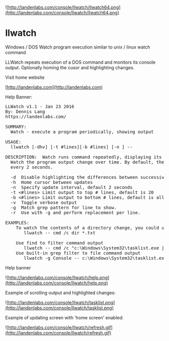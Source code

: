 ![http://landenlabs.com/console/llwatch/llwatch64.png](http://landenlabs.com/console/llwatch/llwatch64.png)

# llwatch
Windows / DOS   Watch program execution similar to unix / linux watch command

LLWatch repeats execution of a DOS command and monitors its console output.
Optionally homing the cusor and highlighting changes. 

Visit home website

[http://landenlabs.com](http://landenlabs.com)


Help Banner:
<pre>
LLWatch v1.1 - Jan 23 2016
By: Dennis Lang
https://landenlabs.com/

SUMMARY:
  Watch - execute a program periodically, showing output

USAGE:
  llwatch [-dhv] [-t #lines][-b #lines] [-n <seconds>] -- <command>

DESCRIPTION:  Watch runs command repeatedly, displaying its output. This allows you to
  Watch the program output change over time. By default, the program is run
  every 2 seconds.

  -d  Disable highlighting the differences between successive updates.
  -h  Home cursor between updates
  -n <seconds> Specify update interval, default 2 seconds
  -t <#lines> Limit output to top # lines, default is 20
  -b <#lines> Limit output to bottom # lines, default is all
  -v  Toggle verbose output
  -g <pattern> Match grep pattern for line to show.
  -r <replace> Use with -g and perform replacement per line.

EXAMPLES:
    To watch the contents of a directory change, you could use:
       llwatch -- cmd /c dir *.txt

    Use find to filter command output
       llwatch -- cmd /c "c:\Windows\System32\tasklist.exe | find "Console""
    Use built-in grep filter to file command output
       llwatch -g Console -- c:\Windows\System32\tasklist.exe
</pre>

Help banner

![http://landenlabs.com/console/llwatch/help.png](http://landenlabs.com/console/llwatch/help.png)

Example of scrolling output and highlighted changes:

![http://landenlabs.com/console/llwatch/tasklist.png](http://landenlabs.com/console/llwatch/tasklist.png)

Example of updating screen with 'home screen' enabled:

![http://landenlabs.com/console/llwatch/refresh.gif](http://landenlabs.com/console/llwatch/refresh.gif)

